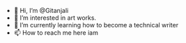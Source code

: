 - 👋 Hi, I’m @Gitanjali
- 👀 I’m interested in art works.
- 🌱 I’m currently learning how to become a technical writer
- 📫 How to reach me here iam

<!---
Gitanjali2/Gitanjali2 is a ✨ special ✨ repository because its `README.md` (this file) appears on your GitHub profile.
You can click the Preview link to take a look at your changes.
--->
